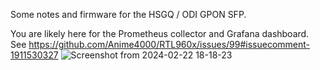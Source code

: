 Some notes and firmware for the HSGQ / ODI GPON SFP.

You are likely here for the Prometheus collector and Grafana dashboard.
See https://github.com/Anime4000/RTL960x/issues/99#issuecomment-1911530327
![Screenshot from 2024-02-22 18-18-23](https://github.com/Strykar/GPON/assets/2946372/b5b496d1-e90c-49d2-9508-acef248ce7cf)
